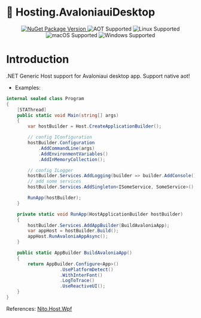 ﻿# 🚀 Hosting.AvaloniauiDesktop

<p align="center">
  <a href="https://www.nuget.org/packages/Lemon.Hosting.AvaloniauiDesktop/">
    <img src="https://img.shields.io/nuget/v/Lemon.Hosting.AvaloniauiDesktop.svg?label=NuGet" alt="NuGet Package Version"/>
  </a>
    
  <img src="https://img.shields.io/badge/AOT-Supported-brightgreen.svg" alt="AOT Supported"/>
  <img src="https://img.shields.io/badge/Linux-Supported-yellow.svg" alt="Linux Supported"/>
  <img src="https://img.shields.io/badge/macOS-Supported-ff69b4.svg" alt="macOS Supported"/>
  <img src="https://img.shields.io/badge/Windows-Supported-0078d7.svg" alt="Windows Supported"/>
</p>

# Introduction
.NET Generic Host support for Avaloniaui desktop app.
Support native aot!
- Examples:
```C#
internal sealed class Program
{
    [STAThread]
    public static void Main(string[] args)
    {
        var hostBuilder = Host.CreateApplicationBuilder();

        // config IConfiguration
        hostBuilder.Configuration
            .AddCommandLine(args)
            .AddEnvironmentVariables()
            .AddInMemoryCollection();

        // config ILogger
        hostBuilder.Services.AddLogging(builder => builder.AddConsole());
        // add some services
        hostBuilder.Services.AddSingleton<ISomeService, SomeService>();

        RunApp(hostBuilder);
    }

    private static void RunApp(HostApplicationBuilder hostBuilder)
    {
        hostBuilder.Services.AddAppBuilder(BuildAvaloniaApp);
        var appHost = hostBuilder.Build();
        appHost.RunAvaloniaAppAsync();
    }

    public static AppBuilder BuildAvaloniaApp()
    {
        return AppBuilder.Configure<App>()
                    .UsePlatformDetect()
                    .WithInterFont()
                    .LogToTrace()
                    .UseReactiveUI();
    }
}
```

References:
[Nito.Host.Wpf](https://github.com/StephenCleary/Hosting)
